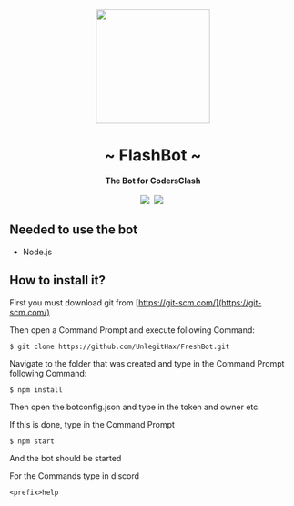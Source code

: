 <div align="center">
     <img src="https://i.imgur.com/OIxHTuG.png" width="200"/>
     <h1>~ FlashBot ~</h1>
     <strong>The Bot for CodersClash</strong><br><br>
     <a href="" ><img src="https://api.codacy.com/project/badge/Grade/a3eefa0b14b544a39bfc32c9a4ae3456" /></a>&nbsp;
     <a href="https://travis-ci.org/UnlegitHax/FreshBot" ><img src="https://travis-ci.org/UnlegitHax/FreshBot.svg?branch=master" /></a>&nbsp;
</div>

## Needed to use the bot

* Node.js

## How to install it?

First you must download git from [https://git-scm.com/](https://git-scm.com/)

Then open a Command Prompt and execute following Command:

```text
$ git clone https://github.com/UnlegitHax/FreshBot.git
```

Navigate to the folder that was created and type in the Command Prompt following Command:

```text
$ npm install
```

Then open the botconfig.json and type in the token and owner etc.

If this is done, type in the Command Prompt

```text
$ npm start
```

And the bot should be started

For the Commands type in discord

```text
<prefix>help
```

